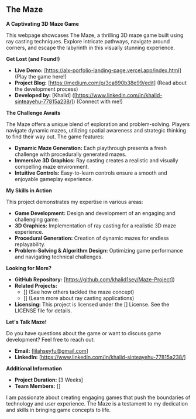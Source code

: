 ## The Maze

**A Captivating 3D Maze Game**

This webpage showcases The Maze, a thrilling 3D maze game built using ray casting techniques. Explore intricate pathways, navigate around corners, and escape the labyrinth in this visually stunning experience.

**Get Lost (and Found!)**

* **Live Demo:** [https://alx-porfolio-landing-page.vercel.app/index.html] (Play the game here!)
* **Project Blog:** [https://medium.com/p/3ca690b38e99/edit] (Read about the development process)
* **Developed by:** [Khalid] ([https://www.linkedin.com/in/khalid-sinteayehu-77815a238/]) (Connect with me!)


**The Challenge Awaits**

The Maze offers a unique blend of exploration and problem-solving. Players navigate dynamic mazes, utilizing spatial awareness and strategic thinking to find their way out. The game features:

* **Dynamic Maze Generation:** Each playthrough presents a fresh challenge with procedurally generated mazes.
* **Immersive 3D Graphics:** Ray casting creates a realistic and visually compelling maze environment.
* **Intuitive Controls:** Easy-to-learn controls ensure a smooth and enjoyable gameplay experience.

**My Skills in Action**

This project demonstrates my expertise in various areas:

* **Game Development:** Design and development of an engaging and challenging game.
* **3D Graphics:** Implementation of ray casting for a realistic 3D maze experience.
* **Procedural Generation:** Creation of dynamic mazes for endless replayability.
* **Problem-Solving & Algorithm Design:** Optimizing game performance and navigating technical challenges.

**Looking for More?**

* **GitHub Repository:** [https://github.com/khalid1sey/Maze-Project])
* **Related Projects:** 
    * [] (See how others tackled the maze concept)
    * [] (Learn more about ray casting applications)
* **Licensing:** This project is licensed under the [] License. See the LICENSE file for details.

**Let's Talk Maze!**

Do you have questions about the game or want to discuss game development? Feel free to reach out:

* **Email:** [lilahseyfu@gmail.com]
* **LinkedIn:** [https://www.linkedin.com/in/khalid-sinteayehu-77815a238/]

**Additional Information**

* **Project Duration:** [3 Weeks]
* **Team Members:** [] 

I am passionate about creating engaging games that push the boundaries of technology and user experience. The Maze is a testament to my dedication and skills in bringing game concepts to life.
